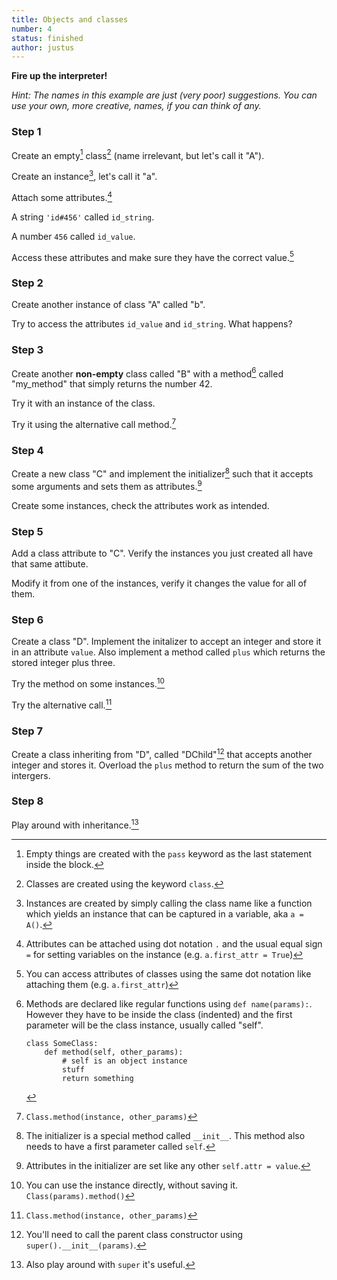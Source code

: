 ```yaml
---
title: Objects and classes
number: 4
status: finished
author: justus
---
```


__Fire up the interpreter!__

*Hint: The names in this example are just (very poor) suggestions. You can use your own, more creative, names, if you can think of any.*

### Step 1

Create an empty[^empty] class[^class] (name irrelevant, but let's call it "A").

[^class]:
    Classes are created using the keyword `class`.

[^empty]:
    Empty things are created with the `pass` keyword as the last statement inside the block.

Create an instance[^instance], let's call it "a".

[^instance]:
    Instances are created by simply calling the class name like a function which yields an instance that can be captured in a variable, aka `a = A()`.

Attach some attributes.[^attach_attr]

[^attach_attr]:
    Attributes can be attached using dot notation `.` and the usual equal sign `=` for setting variables on the instance (e.g. `a.first_attr = True`)

A string `'id#456'` called `id_string`.

A number `456` called `id_value`.

Access these attributes and make sure they have the correct value.[^access_attr]

[^access_attr]:
    You can access attributes of classes using the same dot notation like attaching them (e.g. `a.first_attr`)

### Step 2

Create another instance of class "A" called "b".

Try to access the attributes `id_value` and `id_string`. What happens?

### Step 3

Create another **non-empty** class called "B" with a method[^methods] called "my_method" that simply returns the number 42.

[^methods]:
    Methods are declared like regular functions using `def name(params):`. However they have to be inside the class (indented) and the first parameter will be the class instance, usually called "self".

        class SomeClass:
            def method(self, other_params):
                # self is an object instance
                stuff
                return something

Try it with an instance of the class.

Try it using the alternative call method.[^alt_call]

[^alt_call]:
    `Class.method(instance, other_params)`

### Step 4

Create a new class "C" and implement the initializer[^initializer] such that it accepts some arguments and sets them as attributes.[^attr_init]

Create some instances, check the attributes work as intended.

[^attr_init]:
    Attributes in the initializer are set like any other `self.attr = value`.

[^initializer]:
    The initializer is a special method called `__init__`. This method also needs to have a first parameter called `self`.

### Step 5

Add a class attribute to "C". Verify the instances you just created all have that same attibute.

Modify it from one of the instances, verify it changes the value for all of them.

### Step 6

Create a class "D". Implement the initalizer to accept an integer and store it in an attribute `value`. Also implement a method called `plus` which returns the stored integer plus three.

Try the method on some instances.[^anon_class]

[^anon_class]:
    You can use the instance directly, without saving it. `Class(params).method()`

Try the alternative call.[^alt_call]

### Step 7

Create a class inheriting from "D", called "DChild"[^super] that accepts another integer and stores it. Overload the `plus` method to return the sum of the two intergers.

[^super]:
    You'll need to call the parent class constructor using `super().__init__(params)`.


### Step 8

Play around with inheritance.[^super2]

[^super2]:
    Also play around with `super` it's useful.
